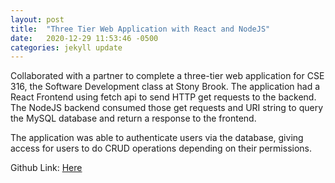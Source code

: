 ```yaml
---
layout: post
title:  "Three Tier Web Application with React and NodeJS"
date:   2020-12-29 11:53:46 -0500
categories: jekyll update
---
```

Collaborated with a partner to complete a three-tier web application for CSE 316, the Software Development class at Stony Brook.
The application had a React Frontend using fetch api to send HTTP get requests to the backend.
The NodeJS backend consumed those get requests and URI string to query the MySQL database and return a response to the frontend.

The application was able to authenticate users via the database, giving access for users to do CRUD operations depending on their permissions.

Github Link: [Here](https://github.com/angvelazquez/covid_testing_site)
